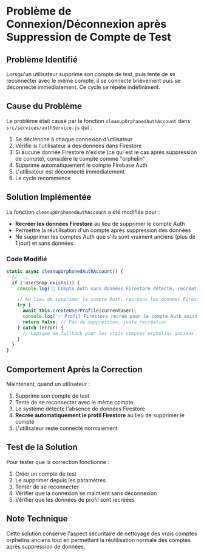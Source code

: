 # Problème de Connexion/Déconnexion après Suppression de Compte de Test

## Problème Identifié

Lorsqu'un utilisateur supprime son compte de test, puis tente de se reconnecter avec le même compte, il se connecte brièvement puis se déconnecte immédiatement. Ce cycle se répète indéfiniment.

## Cause du Problème

Le problème était causé par la fonction `cleanupOrphanedAuthAccount` dans `src/services/authService.js` qui :

1. Se déclenche à chaque connexion d'utilisateur
2. Vérifie si l'utilisateur a des données dans Firestore
3. Si aucune donnée Firestore n'existe (ce qui est le cas après suppression de compte), considère le compte comme "orphelin"
4. Supprime automatiquement le compte Firebase Auth
5. L'utilisateur est déconnecté immédiatement
6. Le cycle recommence

## Solution Implémentée

La fonction `cleanupOrphanedAuthAccount` a été modifiée pour :

- **Recréer les données Firestore** au lieu de supprimer le compte Auth
- Permettre la réutilisation d'un compte après suppression des données
- Ne supprimer les comptes Auth que s'ils sont vraiment anciens (plus de 1 jour) et sans données

### Code Modifié

```javascript
static async cleanupOrphanedAuthAccount() {
  // ...
  if (!userSnap.exists()) {
    console.log('🔄 Compte Auth sans données Firestore détecté, recréation du profil...');

    // Au lieu de supprimer le compte Auth, recréons les données Firestore
    try {
      await this.createUserProfile(currentUser);
      console.log('✅ Profil Firestore recréé pour le compte Auth existant');
      return false; // Pas de suppression, juste recréation
    } catch (error) {
      // Logique de fallback pour les vrais comptes orphelins anciens
    }
  }
}
```

## Comportement Après la Correction

Maintenant, quand un utilisateur :

1. Supprime son compte de test
2. Tente de se reconnecter avec le même compte
3. Le système détecte l'absence de données Firestore
4. **Recrée automatiquement le profil Firestore** au lieu de supprimer le compte
5. L'utilisateur reste connecté normalement

## Test de la Solution

Pour tester que la correction fonctionne :

1. Créer un compte de test
2. Le supprimer depuis les paramètres
3. Tenter de se reconnecter
4. Vérifier que la connexion se maintient sans déconnexion
5. Vérifier que les données de profil sont recréées

## Note Technique

Cette solution conserve l'aspect sécuritaire de nettoyage des vrais comptes orphelins anciens tout en permettant la réutilisation normale des comptes après suppression de données.
